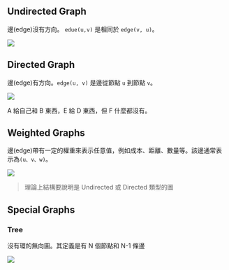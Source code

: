 ## Undirected Graph
邊(edge)沒有方向。
`edue(u,v)` 是相同於 `edge(v, u)`。

![](https://i.imgur.com/B0raFIg.png)

## Directed Graph
邊(edge)有方向。`edge(u, v)` 是邊從節點 `u` 到節點 `v`。

![](https://i.imgur.com/zGr2YuL.png)

A 給自己和 B 東西，E 給 D 東西，但 F 什麼都沒有。
## Weighted Graphs
邊(edge)帶有一定的權重來表示任意值，例如成本、距離、數量等。該邊通常表示為`(u、v、w)`。

![](https://i.imgur.com/n3XGJYW.png)

>理論上結構要說明是 Undirected 或 Directed 類型的圖

## Special Graphs

### Tree
沒有環的無向圖。其定義是有 N 個節點和 N-1 條邊

![](https://i.imgur.com/8ZsL8wR.png)
